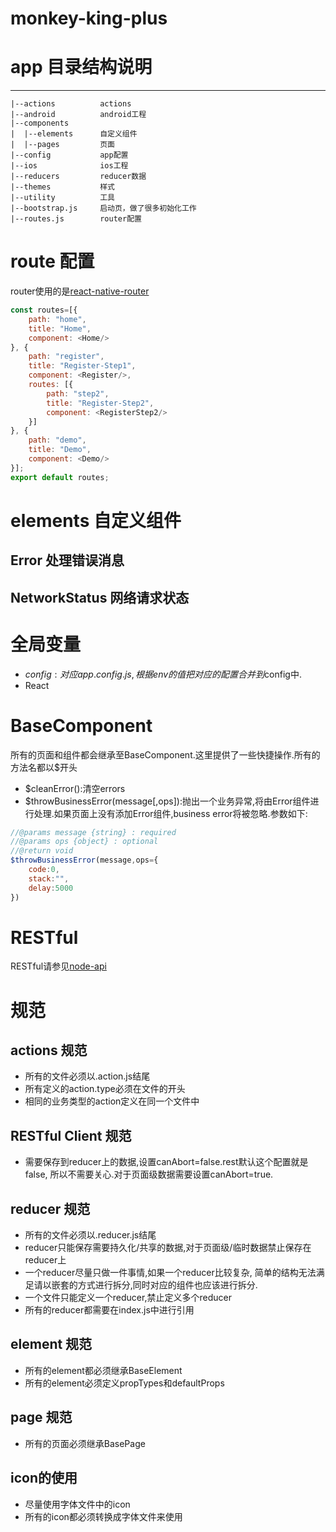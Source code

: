 # monkey-king-plus

# app 目录结构说明
--------------
    |--actions          actions
    |--android          android工程
    |--components
    |  |--elements      自定义组件
    |  |--pages         页面
    |--config           app配置
    |--ios              ios工程
    |--reducers         reducer数据
    |--themes           样式
    |--utility          工具
    |--bootstrap.js     启动页，做了很多初始化工作
    |--routes.js        router配置

# route 配置
router使用的是[react-native-router](https://github.com/MonkeyKingPlus/react-native-router.git)
```javascript
const routes=[{
	path: "home",
	title: "Home",
	component: <Home/>
}, {
	path: "register",
	title: "Register-Step1",
	component: <Register/>,
	routes: [{
		path: "step2",
		title: "Register-Step2",
		component: <RegisterStep2/>
	}]
}, {
	path: "demo",
	title: "Demo",
	component: <Demo/>
}];
export default routes;
```

# elements 自定义组件
## Error 处理错误消息
## NetworkStatus 网络请求状态

# 全局变量
* $config:对应app.config.js,根据env的值把对应的配置合并到$config中.
* React

# BaseComponent
所有的页面和组件都会继承至BaseComponent.这里提供了一些快捷操作.所有的方法名都以$开头
* $cleanError():清空errors
* $throwBusinessError(message[,ops]):抛出一个业务异常,将由Error组件进行处理.如果页面上没有添加Error组件,business error将被忽略.参数如下:
```javascript
//@params message {string} : required
//@params ops {object} : optional
//@return void
$throwBusinessError(message,ops={
	code:0,
	stack:"",
	delay:5000
})
```

# RESTful 
RESTful请参见[node-api](https://github.com/MonkeyKingPlus/node-api)

# 规范

## actions 规范
* 所有的文件必须以.action.js结尾
* 所有定义的action.type必须在文件的开头
* 相同的业务类型的action定义在同一个文件中

## RESTful Client 规范
* 需要保存到reducer上的数据,设置canAbort=false.rest默认这个配置就是false,
所以不需要关心.对于页面级数据需要设置canAbort=true.

## reducer 规范
* 所有的文件必须以.reducer.js结尾
* reducer只能保存需要持久化/共享的数据,对于页面级/临时数据禁止保存在reducer上
* 一个reducer尽量只做一件事情,如果一个reducer比较复杂,
简单的结构无法满足请以嵌套的方式进行拆分,同时对应的组件也应该进行拆分.
* 一个文件只能定义一个reducer,禁止定义多个reducer
* 所有的reducer都需要在index.js中进行引用

## element 规范
* 所有的element都必须继承BaseElement
* 所有的element必须定义propTypes和defaultProps

## page 规范
* 所有的页面必须继承BasePage

## icon的使用
* 尽量使用字体文件中的icon
* 所有的icon都必须转换成字体文件来使用

